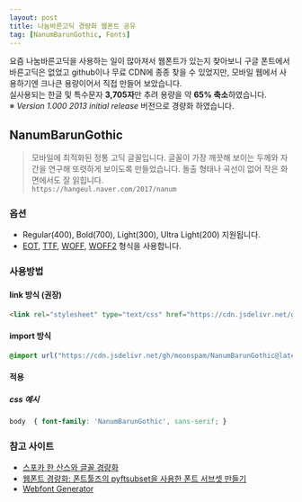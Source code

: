```yaml
---
layout: post
title: 나눔바른고딕 경량화 웹폰트 공유
tag: [NanumBarunGothic, Fonts]
---
```


요즘 나눔바른고딕을 사용하는 일이 많아져서 웹폰트가 있는지 찾아보니 구글 폰트에서 바른고딕은 없었고 github이나 무료 CDN에 종종 찾을 수 있었지만, 모바일 웹에서 사용하기엔 크나큰 용량이어서 직접 만들어 보았습니다.  
실사용되는 한글 및 특수문자 **3,705자**만 추려 용량을 약 **65% 축소**하였습니다.  
※ *Version 1.000 2013 initial release* 버전으로 경량화 하였습니다.

## NanumBarunGothic

> 모바일에 최적화된 정통 고딕 글꼴입니다. 글꼴이 가장 깨끗해 보이는 두께와 자간을 연구해 또렷하게 보이도록 만들었습니다. 돌출 형태나 곡선이 없어 작은 화면에서도 잘 읽힙니다.  
`https://hangeul.naver.com/2017/nanum`

### 옵션

- Regular(400), Bold(700), Light(300), Ultra Light(200) 지원됩니다.
- [EOT](https://en.wikipedia.org/wiki/Embedded_OpenType), [TTF](https://en.wikipedia.org/wiki/TrueType), [WOFF](https://en.wikipedia.org/wiki/Web_Open_Font_Format), [WOFF2](https://www.w3.org/TR/WOFF2/) 형식을 사용합니다.

### 사용방법

#### link 방식 (권장)

```html
<link rel="stylesheet" type="text/css" href="https://cdn.jsdelivr.net/gh/moonspam/NanumBarunGothic@latest/nanumbarungothicsubset.css">
```

#### import 방식

```css
@import url("https://cdn.jsdelivr.net/gh/moonspam/NanumBarunGothic@latest/nanumbarungothicsubset.css");
```

#### 적용

##### css 예시

```css
body  { font-family: 'NanumBarunGothic', sans-serif; }
```

### 참고 사이트

- [스포카 한 산스와 글꼴 경량화](https://spoqa.github.io/2015/10/14/making-spoqa-han-sans.html)
- [웹폰트 경량화: 폰트툴즈의 pyftsubset을 사용한 폰트 서브셋 만들기](https://www.44bits.io/ko/post/optimization_webfont_with_pyftsubnet)
- [Webfont Generator](https://www.fontsquirrel.com/tools/webfont-generator)
